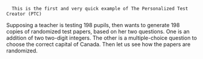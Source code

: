       This is the first and very quick example of The Personalized Test Creator (PTC)


Supposing a teacher is testing 198 pupils, then wants to generate 198 copies of randomized test papers, based on her two questions. 
One is an addition of two two-digit integers. The other is a multiple-choice question to choose the correct capital of Canada. Then let us see how the papers are randomized. 
